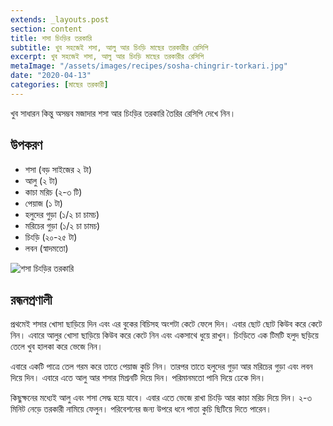```yaml
---
extends: _layouts.post
section: content
title: শসা চিংড়ির তরকারি
subtitle: খুব সহজেই শসা, আলু আর চিংড়ি মাছের তরকারীর রেসিপি
excerpt: খুব সহজেই শসা, আলু আর চিংড়ি মাছের তরকারীর রেসিপি
metaImage: "/assets/images/recipes/sosha-chingrir-torkari.jpg"
date: "2020-04-13"
categories: [মাছের তরকারী]
---
```


খুব সাধারন কিন্তু অসম্ভব মজাদার শসা আর চিংড়ির তরকারি তৈরির রেসিপি দেখে নিন।

## উপকরণ

- শসা (বড় সাইজের ২ টা)
- আলু (২ টা)
- কাচা মরিচ (২-৩ টি)
- পেয়াজ (১ টা)
- হলুদের গুড়া (১/২ চা চামচ)
- মরিচের গুড়া (১/২ চা চামচ)
- চিংড়ি (২০-২৫ টা)
- লবন (স্বাদমতো)

![শসা চিংড়ির তরকারি](/assets/images/recipes/sosha-chingrir-torkari.jpg)

## রন্ধনপ্রণালী

প্রথমেই শসার খোসা ছাড়িয়ে দিন এবং এর বুকের বিচিসহ অংশটা কেটে ফেলে দিন। এবার ছোট ছোট কিউব করে কেটে
নিন। এবারে আলুর খোসা ছাড়িয়ে কিউব করে কেটে নিন এবং একসাথে ধুয়ে রাখুন। চিংড়িতে এক টিমটি হলুদ ছড়িয়ে
তেলে খুব হালকা করে ভেজে নিন।

এবারে একটি পাত্রে তেল গরম করে তাতে পেয়াজ কুচি নিন। তারপর তাতে হলুদের গুড়া আর মরিচের গুড়া এবং লবন
দিয়ে দিন। এবারে এতে আলু আর শসার মিশ্রনটি দিয়ে দিন। পরিমানমতো পানি দিয়ে ঢেকে দিন।

কিছুক্ষনের মধ্যেই আলু এবং শসা সেদ্ধ হয়ে যাবে। এবার এতে ভেজে রাখা চিংড়ি আর কাচা মরিচ দিয়ে দিন। ২-৩
মিনিট নেড়ে তরকারী নামিয়ে ফেলুন। পরিবেশনের জন্য উপরে ধনে পাতা কুচি ছিটিয়ে দিতে পারেন।

